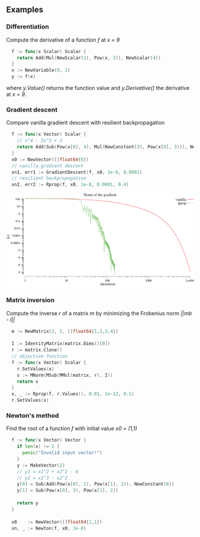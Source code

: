 ## Examples

### Differentiation

Compute the derivative of a function *f* at *x = 9*

```go
  f := func(x Scalar) Scalar {
    return Add(Mul(NewScalar(2), Pow(x, 3)), NewScalar(4))
  }
  x := NewVariable(9, 1)
  y := f(x)
```
where *y.Value()* returns the function value and *y.Derivative()* the derivative at *x = 9*.

### Gradient descent

Compare vanilla gradient descent with resilient backpropagation
```go
  f := func(x Vector) Scalar {
    // x^4 - 3x^3 + 2
    return Add(Sub(Pow(x[0], 4), Mul(NewConstant(3), Pow(x[0], 3))), NewConstant(2))
  }
  x0 := NewVector([]float64{8})
  // vanilla gradient descent
  xn1, err1 := GradientDescent(f, x0, 1e-8, 0.0001)
  // resilient backpropagation
  xn2, err2 := Rprop(f, x0, 1e-8, 0.0001, 0.4)
```
![Gradient descent](demo/example1/example1.png)


### Matrix inversion

Compute the inverse *r* of a matrix *m* by minimizing the Frobenius norm *||mb - I||*
```go
  m := NewMatrix(2, 2, []float64{1,2,3,4})

  I := IdentityMatrix(matrix.Dims()[0])
  r := matrix.Clone()
  // objective function
  f := func(x Vector) Scalar {
    r.SetValues(x)
    s := MNorm(MSub(MMul(matrix, r), I))
    return s
  }
  x, _ := Rprop(f, r.Values(), 0.01, 1e-12, 0.1)
  r.SetValues(x)
```

### Newton's method

Find the root of a function *f* with initial value *x0 = (1,1)*

```go
  f := func(x Vector) Vector {
    if len(x) != 2 {
      panic("Invalid input vector!")
    }
    y := MakeVector(2)
    // y1 = x1^2 + x2^2 - 6
    // y2 = x1^3 - x2^2
    y[0] = Sub(Add(Pow(x[0], 2), Pow(x[1], 2)), NewConstant(6))
    y[1] = Sub(Pow(x[0], 3), Pow(x[1], 2))

    return y
  }

  x0    := NewVector([]float64{1,1})
  xn, _ := Newton(f, x0, 1e-8)
```
